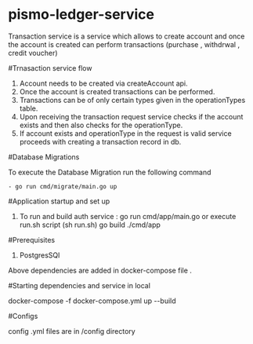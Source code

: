 # pismo-ledger-service

Transaction service is a service which allows to create account and once the account is created can perform
transactions (purchase , withdrwal , credit voucher)

#Trnasaction service flow

1. Account needs to be created via createAccount api.
2. Once the account is created transactions can be performed.
3. Transactions can be of only certain types given in the operationTypes table.
4. Upon receiving the transaction request service checks if the account exists and then also checks for the operationType.
5. If account exists and operationType in the request is valid service proceeds with creating a transaction record in db.

#Database Migrations

 To execute the Database Migration run the following command 

    - go run cmd/migrate/main.go up


#Application startup and set up

1. To run and build auth service :
   go run cmd/app/main.go or execute run.sh script (sh run.sh)
   go build ./cmd/app

   
#Prerequisites

1. PostgresSQl


Above dependencies are added in docker-compose file .

#Starting dependencies and service in local

docker-compose -f docker-compose.yml up --build

#Configs

config .yml files are in /config directory